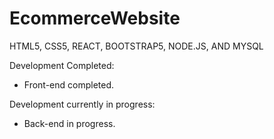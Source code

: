 # EcommerceWebsite
HTML5, CSS5, REACT, BOOTSTRAP5, NODE.JS, AND MYSQL

Development Completed:

- Front-end completed.

Development currently in progress:
  
- Back-end in progress.
